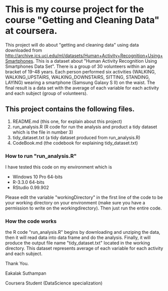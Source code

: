 # This is my course project for the course "Getting and Cleaning Data" at coursera.
This project will do about "getting and cleaning data" using data downloaded from http://archive.ics.uci.edu/ml/datasets/Human+Activity+Recognition+Using+Smartphones. This is a dataset about "Human Activity Recognition Using Smartphones Data Set". There is a group of 30 volunteers within an age bracket of 19-48 years. Each person performed six activities (WALKING, WALKING_UPSTAIRS, WALKING_DOWNSTAIRS, SITTING, STANDING, LAYING) wearing a smartphone (Samsung Galaxy S II) on the waist. The final result is a data set with the average of each variable for each activity and each subject (group of volunteers). 

## This project contains the following files.
1. README.md (this one, for explain about this project)
2. run_analysis.R (R code for run the analysis and product a tidy dataset which is the file in number 3)
3. tidy_dataset.txt (a tidy dataset produced from run_analysis.R)
4. CodeBook.md (the codebook for explaining tidy_dataset.txt)

### How to run "run_analysis.R"

I have tested this code on my environment which is  
  * Windows 10 Pro 64-bits
  * R-3.3.0 64-bits
  * RStudio 0.99.902

Please edit the variable "workingDirectory" in the first line of the code to be your working directory on your environment (make sure you have a permission to write on the workingdirectory).
Then just run the entire code. 

### How the code works
the R code "run_analysis.R" begins by downloading and unziping the data, then it will read data into data frame and do the analysis. Finally, it will produce the output file name "tidy_dataset.txt" located in the working directory. This dataset represents average of each variable for each activity and each subject.

Thank You.

Eakalak Suthampan

Coursera Student (DataScience specialization)
